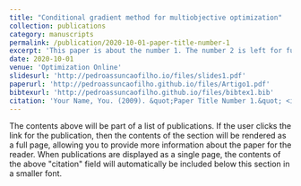 ```yaml
---
title: "Conditional gradient method for multiobjective optimization"
collection: publications
category: manuscripts
permalink: /publication/2020-10-01-paper-title-number-1
excerpt: 'This paper is about the number 1. The number 2 is left for future work.'
date: 2020-10-01
venue: 'Optimization Online'
slidesurl: 'http://pedroassuncaofilho.io/files/slides1.pdf'
paperurl: 'http://pedroassuncaofilho.github.io/files/Artigo1.pdf'
bibtexurl: 'http://pedroassuncaofilho.github.io/files/bibtex1.bib'
citation: 'Your Name, You. (2009). &quot;Paper Title Number 1.&quot; <i>Journal 1</i>. 1(1).'
---
```

The contents above will be part of a list of publications. If the user clicks the link for the publication, then the contents of the section will be rendered as a full page, allowing you to provide more information about the paper for the reader. When publications are displayed as a single page, the contents of the above "citation" field will automatically be included below this section in a smaller font.
